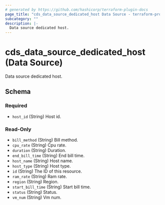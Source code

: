 ```yaml
---
# generated by https://github.com/hashicorp/terraform-plugin-docs
page_title: "cds_data_source_dedicated_host Data Source - terraform-provider-cds"
subcategory: ""
description: |-
  Data source dedicated host.
---
```


# cds_data_source_dedicated_host (Data Source)

Data source dedicated host.



<!-- schema generated by tfplugindocs -->
## Schema

### Required

- `host_id` (String) Host id.

### Read-Only

- `bill_method` (String) Bill method.
- `cpu_rate` (String) Cpu rate.
- `duration` (String) Duration.
- `end_bill_time` (String) End bill time.
- `host_name` (String) Host name.
- `host_type` (String) Host type.
- `id` (String) The ID of this resource.
- `ram_rate` (String) Ram rate.
- `region` (String) Region.
- `start_bill_time` (String) Start bill time.
- `status` (String) Status.
- `vm_num` (String) Vm num.
